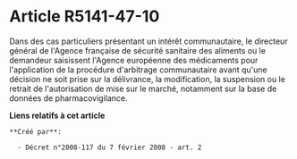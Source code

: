 # Article R5141-47-10

Dans des cas particuliers présentant un intérêt communautaire, le directeur général de l'Agence française de sécurité
sanitaire des aliments ou le demandeur saisissent l'Agence européenne des médicaments pour l'application de la procédure
d'arbitrage communautaire avant qu'une décision ne soit prise sur la délivrance, la modification, la suspension ou le retrait
de l'autorisation de mise sur le marché, notamment sur la base de données de pharmacovigilance.

**Liens relatifs à cet article**

	**Créé par**:

	  - Décret n°2008-117 du 7 février 2008 - art. 2
